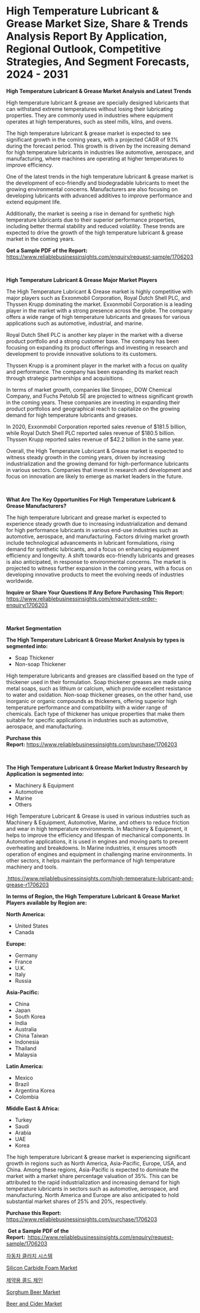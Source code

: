 <p><h1>High Temperature Lubricant & Grease Market Size, Share & Trends Analysis Report By Application, Regional Outlook, Competitive Strategies, And Segment Forecasts, 2024 - 2031</h1></p><p><strong>High Temperature Lubricant & Grease Market Analysis and Latest Trends</strong></p>
<p><p>High temperature lubricant & grease are specially designed lubricants that can withstand extreme temperatures without losing their lubricating properties. They are commonly used in industries where equipment operates at high temperatures, such as steel mills, kilns, and ovens.</p><p>The high temperature lubricant & grease market is expected to see significant growth in the coming years, with a projected CAGR of 9.1% during the forecast period. This growth is driven by the increasing demand for high temperature lubricants in industries like automotive, aerospace, and manufacturing, where machines are operating at higher temperatures to improve efficiency.</p><p>One of the latest trends in the high temperature lubricant & grease market is the development of eco-friendly and biodegradable lubricants to meet the growing environmental concerns. Manufacturers are also focusing on developing lubricants with advanced additives to improve performance and extend equipment life.</p><p>Additionally, the market is seeing a rise in demand for synthetic high temperature lubricants due to their superior performance properties, including better thermal stability and reduced volatility. These trends are expected to drive the growth of the high temperature lubricant & grease market in the coming years.</p></p>
<p><strong>Get a Sample PDF of the Report:&nbsp;</strong> <a href="https://www.reliablebusinessinsights.com/enquiry/request-sample/1706203">https://www.reliablebusinessinsights.com/enquiry/request-sample/1706203</a></p>
<p>&nbsp;</p>
<p><strong>High Temperature Lubricant & Grease Major Market Players</strong></p>
<p><p>The High Temperature Lubricant & Grease market is highly competitive with major players such as Exxonmobil Corporation, Royal Dutch Shell PLC, and Thyssen Krupp dominating the market. Exxonmobil Corporation is a leading player in the market with a strong presence across the globe. The company offers a wide range of high temperature lubricants and greases for various applications such as automotive, industrial, and marine.</p><p>Royal Dutch Shell PLC is another key player in the market with a diverse product portfolio and a strong customer base. The company has been focusing on expanding its product offerings and investing in research and development to provide innovative solutions to its customers.</p><p>Thyssen Krupp is a prominent player in the market with a focus on quality and performance. The company has been expanding its market reach through strategic partnerships and acquisitions.</p><p>In terms of market growth, companies like Sinopec, DOW Chemical Company, and Fuchs Petolub SE are projected to witness significant growth in the coming years. These companies are investing in expanding their product portfolios and geographical reach to capitalize on the growing demand for high temperature lubricants and greases.</p><p>In 2020, Exxonmobil Corporation reported sales revenue of $181.5 billion, while Royal Dutch Shell PLC reported sales revenue of $180.5 billion. Thyssen Krupp reported sales revenue of $42.2 billion in the same year.</p><p>Overall, the High Temperature Lubricant & Grease market is expected to witness steady growth in the coming years, driven by increasing industrialization and the growing demand for high-performance lubricants in various sectors. Companies that invest in research and development and focus on innovation are likely to emerge as market leaders in the future.</p></p>
<p>&nbsp;</p>
<p><strong>What Are The Key Opportunities For High Temperature Lubricant & Grease Manufacturers?</strong></p>
<p><p>The high temperature lubricant and grease market is expected to experience steady growth due to increasing industrialization and demand for high performance lubricants in various end-use industries such as automotive, aerospace, and manufacturing. Factors driving market growth include technological advancements in lubricant formulations, rising demand for synthetic lubricants, and a focus on enhancing equipment efficiency and longevity. A shift towards eco-friendly lubricants and greases is also anticipated, in response to environmental concerns. The market is projected to witness further expansion in the coming years, with a focus on developing innovative products to meet the evolving needs of industries worldwide.</p></p>
<p><strong>Inquire or Share Your Questions If Any Before Purchasing This Report:</strong> <a href="https://www.reliablebusinessinsights.com/enquiry/pre-order-enquiry/1706203">https://www.reliablebusinessinsights.com/enquiry/pre-order-enquiry/1706203</a></p>
<p>&nbsp;</p>
<p><strong>Market Segmentation</strong></p>
<p><strong>The High Temperature Lubricant & Grease Market Analysis by types is segmented into:</strong></p>
<p><ul><li>Soap Thickener</li><li>Non-soap Thickener</li></ul></p>
<p><p>High temperature lubricants and greases are classified based on the type of thickener used in their formulation. Soap thickener greases are made using metal soaps, such as lithium or calcium, which provide excellent resistance to water and oxidation. Non-soap thickener greases, on the other hand, use inorganic or organic compounds as thickeners, offering superior high temperature performance and compatibility with a wider range of chemicals. Each type of thickener has unique properties that make them suitable for specific applications in industries such as automotive, aerospace, and manufacturing.</p></p>
<p><strong>Purchase this Report:&nbsp;</strong><a href="https://www.reliablebusinessinsights.com/purchase/1706203">https://www.reliablebusinessinsights.com/purchase/1706203</a></p>
<p>&nbsp;</p>
<p><strong>The High Temperature Lubricant & Grease Market Industry Research by Application is segmented into:</strong></p>
<p><ul><li>Machinery & Equipment</li><li>Automotive</li><li>Marine</li><li>Others</li></ul></p>
<p><p>High Temperature Lubricant & Grease is used in various industries such as Machinery & Equipment, Automotive, Marine, and others to reduce friction and wear in high temperature environments. In Machinery & Equipment, it helps to improve the efficiency and lifespan of mechanical components. In Automotive applications, it is used in engines and moving parts to prevent overheating and breakdowns. In Marine industries, it ensures smooth operation of engines and equipment in challenging marine environments. In other sectors, it helps maintain the performance of high temperature machinery and tools.</p></p>
<p><a href="https://www.reliablebusinessinsights.com/high-temperature-lubricant-and-grease-r1706203">&nbsp;https://www.reliablebusinessinsights.com/high-temperature-lubricant-and-grease-r1706203</a></p>
<p><strong>In terms of Region, the High Temperature Lubricant & Grease Market Players available by Region are:</strong></p>
<p>
    <p> <strong> North America: </strong>
        <ul>
            <li>United States</li>
            <li>Canada</li>
        </ul>
        </p> 
    <p> <strong> Europe: </strong>
        <ul>
            <li>Germany</li>
            <li>France</li>
            <li>U.K.</li>
            <li>Italy</li>
            <li>Russia</li>
        </ul>
        </p> 
    <p> <strong> Asia-Pacific: </strong>
        <ul>
            <li>China</li>
            <li>Japan</li>
            <li>South Korea</li>
            <li>India</li>
            <li>Australia</li>
            <li>China Taiwan</li>
            <li>Indonesia</li>
            <li>Thailand</li>
            <li>Malaysia</li>
        </ul>
        </p> 
    <p> <strong> Latin America: </strong>
        <ul>
            <li>Mexico</li>
            <li>Brazil</li>
            <li>Argentina Korea</li>
            <li>Colombia</li>
        </ul>
        </p> 
    <p> <strong> Middle East & Africa: </strong>
        <ul>
            <li>Turkey</li>
            <li>Saudi</li>
            <li>Arabia</li>
            <li>UAE</li>
            <li>Korea</li>
        </ul>
    </p>
    </p>
<p><p>The high temperature lubricant & grease market is experiencing significant growth in regions such as North America, Asia-Pacific, Europe, USA, and China. Among these regions, Asia-Pacific is expected to dominate the market with a market share percentage valuation of 35%. This can be attributed to the rapid industrialization and increasing demand for high temperature lubricants in sectors such as automotive, aerospace, and manufacturing. North America and Europe are also anticipated to hold substantial market shares of 25% and 20%, respectively.</p></p>
<p><strong>Purchase this Report: </strong><a href="https://www.reliablebusinessinsights.com/purchase/1706203">https://www.reliablebusinessinsights.com/purchase/1706203</a></p>
<p>&nbsp;<strong>Get a Sample PDF of the Report:&nbsp;&nbsp;</strong><a href="https://www.reliablebusinessinsights.com/enquiry/request-sample/1706203">https://www.reliablebusinessinsights.com/enquiry/request-sample/1706203</a></p>
<p><strong></strong></p>
<p><p><a href="https://github.com/vdhdwjyp90142/Market-Research-Report-List-2/blob/main/3918790109841.md">자동차 클러치 시스템</a></p><p><a href="https://github.com/redneck06/Market-Research-Report-List-3/blob/main/silicon-carbide-foam-market.md">Silicon Carbide Foam Market</a></p><p><a href="https://github.com/OwenHamiytll568745/Market-Research-Report-List-2/blob/main/7800306109842.md">제약용 콜드 체인</a></p><p><a href="https://issuu.com/reportprime-2/docs/sorghum-beer-market-size-2030.pptx">Sorghum Beer Market</a></p><p><a href="https://issuu.com/reportprime-2/docs/beer-and-cider-market-size-2030.pptx">Beer and Cider Market</a></p></p>